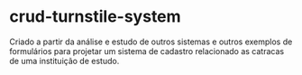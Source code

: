 # crud-turnstile-system

Criado a partir da análise e estudo de outros sistemas e outros exemplos de formulários para projetar um sistema de cadastro relacionado as catracas de uma instituição de estudo.
